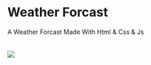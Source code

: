  # Weather Forcast
A Weather Forcast  Made With Html &amp; Css &amp; Js
<br>
<br>
<br>
<img src="https://media.geeksforgeeks.org/wp-content/uploads/20240125180753/Screenshot-2024-01-25-125829.jpg">
